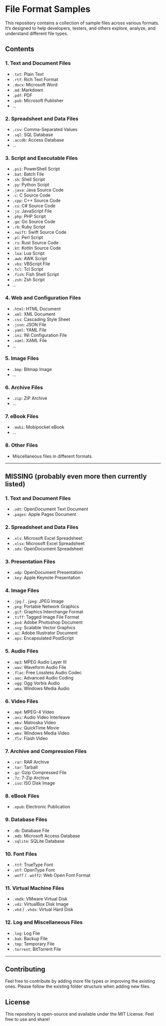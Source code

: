 # File Format Samples

This repository contains a collection of sample files across various formats. It’s designed to help developers, testers, and others explore, analyze, and understand different file types.

## Contents

### 1. Text and Document Files
- `.txt`: Plain Text
- `.rtf`: Rich Text Format
- `.docx`: Microsoft Word
- `.md`: Markdown
- `.pdf`: PDF
- `.pub`: Microsoft Publisher
- ...

### 2. Spreadsheet and Data Files
- `.csv`: Comma-Separated Values
- `.sql`: SQL Database
- `.accdb`: Access Database
- ...

### 3. Script and Executable Files
- `.ps1`: PowerShell Script
- `.bat`: Batch File
- `.sh`: Shell Script
- `.py`: Python Script
- `.java`: Java Source Code
- `.c`: C Source Code
- `.cpp`: C++ Source Code
- `.cs`: C# Source Code
- `.js`: JavaScript File
- `.php`: PHP Script
- `.go`: Go Source Code
- `.rb`: Ruby Script
- `.swift`: Swift Source Code
- `.pl`: Perl Script
- `.rs`: Rust Source Code
- `.kt`: Kotlin Source Code
- `.lua`: Lua Script
- `.awk`: AWK Script
- `.vbs`: VBScript File
- `.tcl`: Tcl Script
- `.fish`: Fish Shell Script
- `.zsh`: Zsh Script
- ...

### 4. Web and Configuration Files
- `.html`: HTML Document
- `.xml`: XML Document
- `.css`: Cascading Style Sheet
- `.json`: JSON File
- `.yaml`: YAML File
- `.ini`: INI Configuration File
- `.xaml`: XAML File
- ...

### 5. Image Files
- `.bmp`: Bitmap Image
- ...

### 6. Archive Files
- `.zip`: ZIP Archive
- ...

### 7. eBook Files
- `.mobi`: Mobipocket eBook
- ...

### 8. Other Files
- Miscellaneous files in different formats.

---

## MISSING (probably even more then currently listed)

### 1. Text and Document Files
- `.odt`: OpenDocument Text Document
- `.pages`: Apple Pages Document

### 2. Spreadsheet and Data Files
- `.xls`: Microsoft Excel Spreadsheet
- `.xlsx`: Microsoft Excel Spreadsheet
- `.ods`: OpenDocument Spreadsheet

### 3. Presentation Files
- `.odp`: OpenDocument Presentation
- `.key`: Apple Keynote Presentation

### 4. Image Files
- `.jpg` / `.jpeg`: JPEG Image
- `.png`: Portable Network Graphics
- `.gif`: Graphics Interchange Format
- `.tiff`: Tagged Image File Format
- `.psd`: Adobe Photoshop Document
- `.svg`: Scalable Vector Graphics
- `.ai`: Adobe Illustrator Document
- `.eps`: Encapsulated PostScript

### 5. Audio Files
- `.mp3`: MPEG Audio Layer III
- `.wav`: Waveform Audio File
- `.flac`: Free Lossless Audio Codec
- `.aac`: Advanced Audio Coding
- `.ogg`: Ogg Vorbis Audio
- `.wma`: Windows Media Audio

### 6. Video Files
- `.mp4`: MPEG-4 Video
- `.avi`: Audio Video Interleave
- `.mkv`: Matroska Video
- `.mov`: QuickTime Movie
- `.wmv`: Windows Media Video
- `.flv`: Flash Video

### 7. Archive and Compression Files
- `.rar`: RAR Archive
- `.tar`: Tarball
- `.gz`: Gzip Compressed File
- `.7z`: 7-Zip Archive
- `.iso`: ISO Disk Image

### 8. eBook Files
- `.epub`: Electronic Publication

### 9. Database Files
- `.db`: Database File
- `.mdb`: Microsoft Access Database
- `.sqlite`: SQLite Database

### 10. Font Files
- `.ttf`: TrueType Font
- `.otf`: OpenType Font
- `.woff` / `.woff2`: Web Open Font Format

### 11. Virtual Machine Files
- `.vmdk`: VMware Virtual Disk
- `.vdi`: VirtualBox Disk Image
- `.vhd` / `.vhdx`: Virtual Hard Disk

### 12. Log and Miscellaneous Files
- `.log`: Log File
- `.bak`: Backup File
- `.tmp`: Temporary File
- `.torrent`: BitTorrent File

---

## Contributing

Feel free to contribute by adding more file types or improving the existing ones. Please follow the existing folder structure when adding new files.

## License

This repository is open-source and available under the MIT License. Feel free to use and share!

